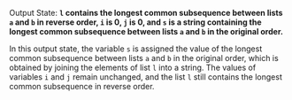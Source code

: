Output State: **`l` contains the longest common subsequence between lists `a` and `b` in reverse order, `i` is 0, `j` is 0, and `s` is a string containing the longest common subsequence between lists `a` and `b` in the original order.**

In this output state, the variable `s` is assigned the value of the longest common subsequence between lists `a` and `b` in the original order, which is obtained by joining the elements of list `l` into a string. The values of variables `i` and `j` remain unchanged, and the list `l` still contains the longest common subsequence in reverse order.